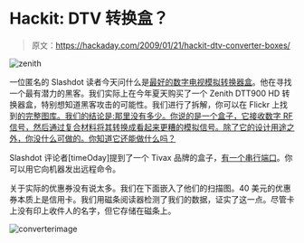 # Hackit: DTV 转换盒？

> 原文：<https://hackaday.com/2009/01/21/hackit-dtv-converter-boxes/>

![zenith](img/8046ae56e4b79c947cfaf359a117f29b.png "zenith")

一位匿名的 Slashdot 读者今天问什么是[最好的数字电视模拟转换器盒](http://ask.slashdot.org/article.pl?sid=09%2F01%2F21%2F2041220 "Slashdot | Most Hackable Coupon-Eligible DTV Converter?")。他在寻找一个最有潜力的黑客。我们实际上在今年夏天购买了一个 Zenith DTT900 HD 转换器盒，特别想知道黑客攻击的可能性。我们进行了拆解，你可以在 Flickr 上找到[的完整图库。我们的结论是:那里没有多少。你说的是一个盒子，它接收数字 RF 信号，然后通过复合材料将其转换成看起来更糟的模拟信号。除了它的设计用途之外，你没什么可做的。你知道它还能做什么吗？](http://flickr.com/photos/hackaday/sets/72157605255200131/ "Converter box teardown - a set on Flickr")

Slashdot 评论者[timeOday]提到了一个 Tivax 品牌的盒子，[有一个串行端口](http://www.avsforum.com/avs-vb/showthread.php?t=1007580&page=4 "Tivax STB-T9 EPG - AVS Forum")。你可以用它向机器发出远程命令。

关于实际的优惠券没有说太多。我们在下面嵌入了他们的扫描图。40 美元的优惠券本质上是信用卡。我们用磁条阅读器检测了我们的数据，证实了这一点。尽管卡上没有印上收件人的名字，但它存储在磁条上。

![converterimage](img/b37c32a47bde18c0fb15201360e13738.png "converterimage")